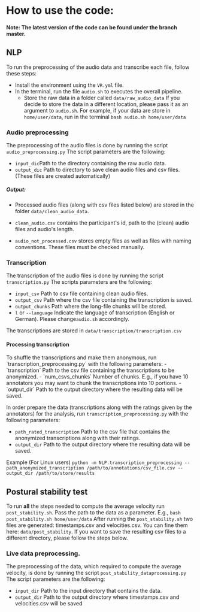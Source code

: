 # How to use the code:
#### Note: The latest version of the code can be found under the branch master. 
## NLP

To run the preprocessing of the audio data and transcribe each file, 
follow these steps:
- Install the environment using the `VR.yml` file.
- In the terminal, run the file `audio.sh` to executes the overall pipeline.
  - Store the raw data in a folder called `data/raw_audio_data` If you decide to store the data in a different location,
please pass it as an argument to `audio.sh`. For example, if your data are store in `home/user/data`, run in the terminal
`bash audio.sh home/user/data`

### Audio preprocessing
The preprocessing of the audio files is done by running the script `audio_preprocessing.py`
The script parameters are the following:

- `input_dic`Path to the directory containing the raw audio data.
- `output_dic` Path to directory to save clean audio files and csv files. (These files are created automatically)


##### Output:
- Processed audio files (along with csv files listed below) are stored in the folder `data/clean_audio_data`.

- `clean_audio.csv` contains the participant's id, path to the (clean) audio files and audio's length.
- `audio_not_processed.csv` stores empty files as well as files with naming conventions. 
These files must be checked manually. 

### Transcription
The transcription of the audio files is done by running the script `transcription.py`
The scripts parameters are the following:
- `input_csv` Path to csv file containing clean audio files. 
- `output_csv` Path where the csv file containing the transcription is saved.
- `output_chunks` Path where the long-file chunks will be stored.
- `l` or `--language` Indicate the language of transcription (English or German). Please change`audio.sh` accordingly.

The transcriptions are stored in `data/transcription/transcription.csv`
 
<h4>Processing transcription</h4>
To shuffle the transcriptions and make them anonymous, run `transcription_preprocessing.py` with the following parameters:
- `transcription` Path to the csv file containing the transcriptions to be anonymized.
- `num_csvs_chunks` Number of chunks. E.g., if you have 10 annotators you may want to chunk the transcriptions into 10 portions. 
- `output_dir` Path to the output directory where the resulting data will be saved. 

In order prepare the data (transcriptions along with the ratings given by the annotators) for the analysis, run `transcription_preprocessing.py`
with the following parameters:
- `path_rated_transcription` Path to the csv file that contains the anonymized transcriptions along with their ratings.
- `output_dir` Path to the output directory where the resulting data will be saved.

Example (For Linux users) `python -m NLP.transcription_preprocessing --path_anonymized_transcription /path/to/annotations/csv_file.csv --output_dir /path/to/store/results`


## Postural stability test
To run **all** the steps needed to compute the average velocity run `post_stability.sh`. Pass the path to
the data as a parameter. E.g., `bash post_stability.sh home/user/data`
After running the `post_stability.sh` two files are generated: timestamps.csv and velocities.csv. You can fine 
them here: `data/post_stability`. If you want to save the resulting csv files to a different 
directory, please follow the steps below. 

### Live data preprocessing.
The preprocessing of the data, which required to compute the average velocity, is done by running the script `post_stability_dataprocessing.py`
The script parameters are the following:
- `input_dir` Path to the input directory that contains the data. 
- `output_dir` Path to the output directory where timestamps.csv and velocities.csv will be saved

